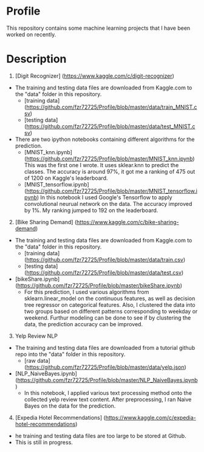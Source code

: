 # Profile
This repository contains some machine learning projects that I have been worked on recently.
# Description
1. [Digit Recognizer] (https://www.kaggle.com/c/digit-recognizer)
 * The training and testing data files are downloaded from Kaggle.com to the "data" folder in this repository.
    * [training data] (https://github.com/fzr72725/Profile/blob/master/data/train_MNIST.csv)
    * [testing data] (https://github.com/fzr72725/Profile/blob/master/data/test_MNIST.csv)
 * There are two ipython notebooks containing different algorithms for the prediction.
    * [MNIST_knn.ipynb] (https://github.com/fzr72725/Profile/blob/master/MNIST_knn.ipynb)
      This was the first one I wrote. It uses sklear.knn to predict the classes. The accuracy is around 97%, it got me a ranking of 475 out of 1200 on Kaggle's leaderboard.
    * [MNIST_tensorflow.ipynb] (https://github.com/fzr72725/Profile/blob/master/MNIST_tensorflow.ipynb)
      In this notebook I used Google's Tensorflow to apply convolutional neurual network on the data. The accuracy improved by 1%. My ranking
      jumped to 192 on the leaderboard.
2. [Bike Sharing Demand] (https://www.kaggle.com/c/bike-sharing-demand)
 * The training and testing data files are downloaded from Kaggle.com to the "data" folder in this repository.
    * [training data] (https://github.com/fzr72725/Profile/blob/master/data/train.csv)
    * [testing data] (https://github.com/fzr72725/Profile/blob/master/data/test.csv)
 * [bikeShare.ipynb] (https://github.com/fzr72725/Profile/blob/master/bikeShare.ipynb)
    * For this prediction, I used various algorithms from sklearn.linear_model on the continuous features, as well as decision tree regressor on categorical features. Also, I clustered the data into two groups based on different patterns corresponding to weekday or weekend. Furthur
  modeling can be done to see if by clustering the data, the prediction accuracy can be improved.
3. Yelp Review NLP
 * The training and testing data files are downloaded from a tutorial github repo into the "data" folder in this repository.
    * [raw data] (https://github.com/fzr72725/Profile/blob/master/data/yelp.json)
 * [NLP_NaiveBayes.ipynb] (https://github.com/fzr72725/Profile/blob/master/NLP_NaiveBayes.ipynb)
    * In this notebook, I applied various text processing method onto the collected yelp review text content. After preprocessing, I ran Naive Bayes on the data for the prediction.
4. [Expedia Hotel Recommendations] (https://www.kaggle.com/c/expedia-hotel-recommendations)
 * he training and testing data files are too large to be stored at Github. 
 * This is still in progress.
